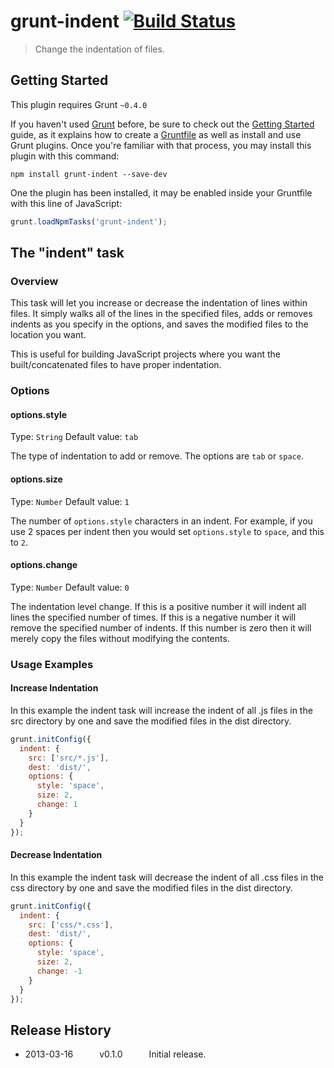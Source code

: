 # grunt-indent [![Build Status](https://travis-ci.org/stevenbenner/grunt-indent.png)](https://travis-ci.org/stevenbenner/grunt-indent)

> Change the indentation of files.

## Getting Started
This plugin requires Grunt `~0.4.0`

If you haven't used [Grunt](http://gruntjs.com/) before, be sure to check out the [Getting Started](http://gruntjs.com/getting-started) guide, as it explains how to create a [Gruntfile](http://gruntjs.com/sample-gruntfile) as well as install and use Grunt plugins. Once you're familiar with that process, you may install this plugin with this command:

```shell
npm install grunt-indent --save-dev
```

One the plugin has been installed, it may be enabled inside your Gruntfile with this line of JavaScript:

```js
grunt.loadNpmTasks('grunt-indent');
```

## The "indent" task

### Overview
This task will let you increase or decrease the indentation of lines within files. It simply walks all of the lines in the specified files, adds or removes indents as you specify in the options, and saves the modified files to the location you want.

This is useful for building JavaScript projects where you want the built/concatenated files to have proper indentation.

### Options

#### options.style
Type: `String`
Default value: `tab`

The type of indentation to add or remove. The options are `tab` or `space`.

#### options.size
Type: `Number`
Default value: `1`

The number of `options.style` characters in an indent. For example, if you use 2 spaces per indent then you would set `options.style` to `space`, and this to `2`.

#### options.change
Type: `Number`
Default value: `0`

The indentation level change. If this is a positive number it will indent all lines the specified number of times. If this is a negative number it will remove the specified number of indents. If this number is zero then it will merely copy the files without modifying the contents.

### Usage Examples

#### Increase Indentation
In this example the indent task will increase the indent of all .js files in the src directory by one and save the modified files in the dist directory.

```js
grunt.initConfig({
  indent: {
    src: ['src/*.js'],
    dest: 'dist/',
    options: {
      style: 'space',
      size: 2,
      change: 1
    }
  }
});
```

#### Decrease Indentation
In this example the indent task will decrease the indent of all .css files in the css directory by one and save the modified files in the dist directory.

```js
grunt.initConfig({
  indent: {
    src: ['css/*.css'],
    dest: 'dist/',
    options: {
      style: 'space',
      size: 2,
      change: -1
    }
  }
});
```

## Release History
 * 2013-03-16   v0.1.0   Initial release.
